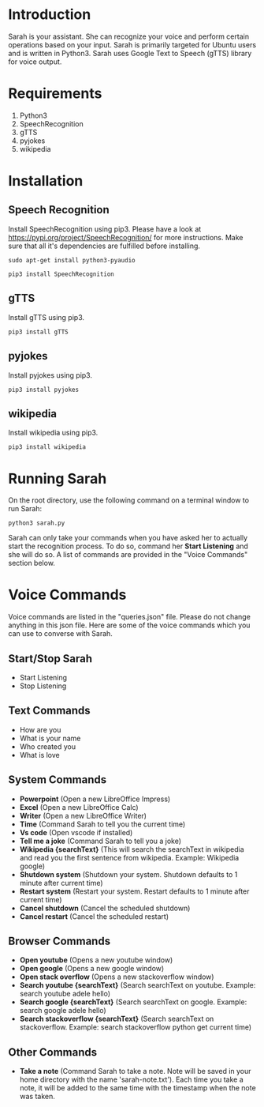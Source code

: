 # Introduction

Sarah is your assistant. She can recognize your voice and perform certain operations based on your input. Sarah is primarily targeted for Ubuntu users and is written in Python3. Sarah uses Google Text to Speech (gTTS) library for voice output.


# Requirements

1. Python3
2. SpeechRecognition
3. gTTS
4. pyjokes
5. wikipedia

# Installation

## Speech Recognition

Install SpeechRecognition using pip3. Please have a look at https://pypi.org/project/SpeechRecognition/ for more instructions. Make sure that all it's dependencies are fulfilled before installing.
```
sudo apt-get install python3-pyaudio

pip3 install SpeechRecognition
```

## gTTS

Install gTTS using pip3.
```
pip3 install gTTS
```

## pyjokes

Install pyjokes using pip3.
```
pip3 install pyjokes
```

## wikipedia

Install wikipedia using pip3.
```
pip3 install wikipedia
```

# Running Sarah

On the root directory, use the following command on a terminal window to run Sarah:
```
python3 sarah.py
```
Sarah can only take your commands when you have asked her to actually start the recognition process. To do so, command her **Start Listening** and she will do so. A list of commands are provided in the "Voice Commands" section below.

# Voice Commands

Voice commands are listed in the "queries.json" file. Please do not change anything in this json file. Here are some of the voice commands which you can use to converse with Sarah.

## Start/Stop Sarah

- Start Listening
- Stop Listening

## Text Commands

- How are you
- What is your name
- Who created you
- What is love


## System Commands

- **Powerpoint** (Open a new LibreOffice Impress)
- **Excel** (Open a new LibreOffice Calc)
- **Writer** (Open a new LibreOffice Writer)
- **Time** (Command Sarah to tell you the current time)
- **Vs code** (Open vscode if installed)
- **Tell me a joke** (Command Sarah to tell you a joke)
- **Wikipedia {searchText}** (This will search the searchText in wikipedia and read you the first sentence from wikipedia. Example: Wikipedia google)
- **Shutdown system** (Shutdown your system. Shutdown defaults to 1 minute after current time)
- **Restart system** (Restart your system. Restart defaults to 1 minute after current time)
- **Cancel shutdown** (Cancel the scheduled shutdown)
- **Cancel restart** (Cancel the scheduled restart)
  

## Browser Commands

- **Open youtube** (Opens a new youtube window)
- **Open google** (Opens a new google window)
- **Open stack overflow** (Opens a new stackoverflow window)
- **Search youtube {searchText}** (Search searchText on youtube. Example: search youtube adele hello)
- **Search google {searchText}** (Search searchText on google. Example: search google adele hello)
- **Search stackoverflow {searchText}** (Search searchText on stackoverflow. Example: search stackoverflow python get current time)
  
## Other Commands

- **Take a note** (Command Sarah to take a note. Note will be saved in your home directory with the name 'sarah-note.txt'). Each time you take a note, it will be added to the same time with the timestamp when the note was taken.
